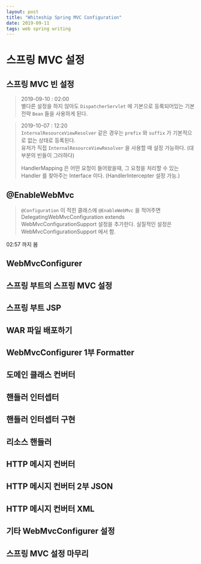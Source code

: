 ```yaml
---
layout: post
title: "Whiteship Spring MVC Configuration"
date: 2019-09-11
tags: web spring writing
---
```


# 스프링 MVC 설정
## 스프링 MVC 빈 설정

> 2019-09-10 : 02:00  
별다른 설정을 하지 않아도 `DispatcherServlet` 에 기본으로 등록되어있는 기본 전략 `Bean` 들을 사용하게 된다.  

> 2019-10-07 : 12:20  
`InternalResourceViewResolver` 같은 경우는 `prefix` 와 `suffix` 가 기본적으로 없는 상태로 등록된다.  
유저가 직접 `InternalResourceViewResolver` 을 사용할 때 설정 가능하다. (대부분의 빈들이 그러하다)
>
> HandlerMapping 은 어떤 요청이 들어왔을때, 그 요청을 처리할 수 있는 Handler 를 찾아주는 Interface 이다. (HandlerIntercepter 설정 가능.)  

## @EnableWebMvc

> `@Configuration` 이 적힌 클래스에 `@EnableWebMvc` 을 적어주면 DelegatingWebMvcConfiguration extends WebMvcConfigurationSupport 설정을 추가한다.
실질적인 설정은 WebMvcConfigurationSupport 에서 함.

02:57 까지 봄


## WebMvcConfigurer
## 스프링 부트의 스프링 MVC 설정
## 스프링 부트 JSP
## WAR 파일 배포하기
## WebMvcConfigurer 1부 Formatter
## 도메인 클래스 컨버터
## 핸들러 인터셉터
## 핸들러 인터셉터 구현
## 리소스 핸들러
## HTTP 메시지 컨버터
## HTTP 메시지 컨버터 2부 JSON
## HTTP 메시지 컨버터 XML
## 기타 WebMvcConfigurer 설정
## 스프링 MVC 설정 마무리
